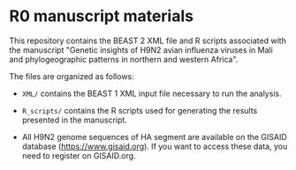 # R0 manuscript materials

This repository contains the BEAST 2 XML file and R scripts associated with the manuscript "Genetic insights of H9N2 avian influenza viruses in Mali and phylogeographic patterns in northern and western Africa".

The files are organized as follows:

* `XML/` contains the BEAST 1 XML input file necessary to run the analysis.

* `R_scripts/` contains the R scripts used for generating the results presented in the manuscript.

* All H9N2 genome sequences of HA segment are available on the GISAID database (https://www.gisaid.org). If you want to access these data, you need to register on GISAID.org.
